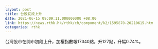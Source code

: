 ```yaml
---
layout: post
title: 台股初段上升
date: 2021-06-15 09:09:11.000000000 +08:00
link: https://news.rthk.hk/rthk/ch/component/k2/1595870-20210615.htm
categories: rthk
---
```


台灣股市在開市初段上升，加權指數報17340點，升127點，升幅0.74%。
